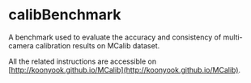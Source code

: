 # calibBenchmark
A benchmark used to evaluate the accuracy and consistency of multi-camera calibration results on MCalib dataset.

All the related instructions are accessible on [http://koonyook.github.io/MCalib](http://koonyook.github.io/MCalib).